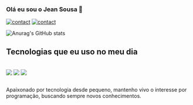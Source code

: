 

### Olá eu sou o Jean Sousa 👋

[![contact](https://img.shields.io/badge/WhatsApp-25D366?style=for-the-badge&logo=whatsapp&logoColor=white)](https://api.whatsapp.com/send/?phone=5581996897520&text&type=phone_number&app_absent=0)
[![contact](https://img.shields.io/badge/LinkedIn-0077B5?style=for-the-badge&logo=linkedin&logoColor=white)](https://www.linkedin.com/in/jean-sousa-de-almeida-b43b63257/)

![Anurag's GitHub stats](https://github-readme-stats.vercel.app/api?username=devjjean&show_icons=true&theme=dracula)

## Tecnologias que eu uso no meu dia

<div style="display: inline_block"><br/>
 <img align="center" alt"html5" src=https://img.shields.io/badge/HTML5-E34F26?style=for-the-badge&logo=html5&logoColor=white>
 <img align="center" alt"css3" src=https://img.shields.io/badge/CSS3-1572B6?style=for-the-badge&logo=css3&logoColor=white>
 <img align="center" alt"js" src=https://img.shields.io/badge/JavaScript-323330?style=for-the-badge&logo=javascript&logoColor=F7DF1E>
 
</div><br/>

Apaixonado por tecnologia desde pequeno, mantenho vivo o interesse por programação, buscando sempre novos conhecimentos.
